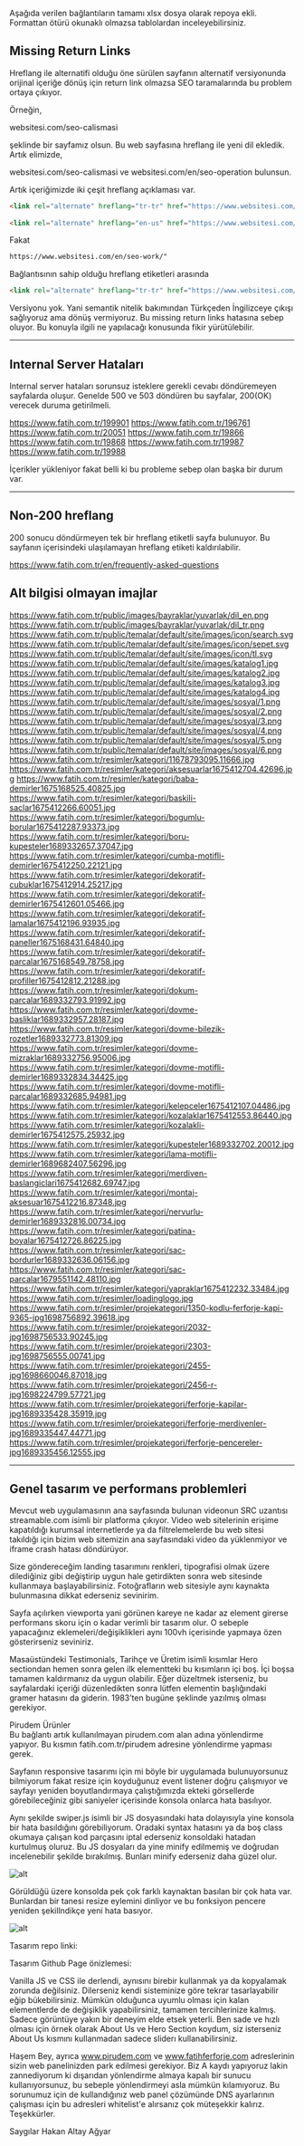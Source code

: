 
Aşağıda verilen bağlantıların tamamı xlsx dosya olarak repoya ekli. Formattan ötürü okunaklı olmazsa tablolardan inceleyebilirsiniz.
## Missing Return Links
Hreflang ile alternatifi olduğu öne sürülen sayfanın alternatif versiyonunda orijinal içeriğe dönüş için return link olmazsa SEO taramalarında bu problem ortaya çıkıyor.

Örneğin, 

websitesi.com/seo-calismasi

şeklinde bir sayfamız olsun. Bu web sayfasına hreflang ile yeni dil ekledik. Artık elimizde,

websitesi.com/seo-calismasi ve
websitesi.com/en/seo-operation bulunsun.

Artık içeriğimizde iki çeşit hreflang açıklaması var.

```html
<link rel="alternate" hreflang="tr-tr" href="https://www.websitesi.com/seo-calismasi/" />  
  
<link rel="alternate" hreflang="en-us" href="https://www.websitesi.com/en/seo-work/" />
```

Fakat 

```html
https://www.websitesi.com/en/seo-work/"
```

Bağlantısının sahip olduğu hreflang etiketleri arasında 

```html
<link rel="alternate" hreflang="tr-tr" href="https://www.websitesi.com/seo-calismasi/" />  
```

Versiyonu yok. Yani semantik nitelik bakımından Türkçeden İngilizceye çıkışı sağlıyoruz ama dönüş vermiyoruz. Bu missing return links hatasına sebep oluyor. Bu konuyla ilgili ne yapılacağı konusunda fikir yürütülebilir.


***

## Internal Server Hataları
Internal server hataları sorunsuz isteklere gerekli cevabı döndüremeyen sayfalarda oluşur.
Genelde 500 ve 503 döndüren bu sayfalar, 200(OK) verecek duruma getirilmeli. 

https://www.fatih.com.tr/199901
https://www.fatih.com.tr/196761
https://www.fatih.com.tr/20051
https://www.fatih.com.tr/19866
https://www.fatih.com.tr/19868
https://www.fatih.com.tr/19987
https://www.fatih.com.tr/19988

İçerikler yükleniyor fakat belli ki bu probleme sebep olan başka bir durum var.

***
## Non-200 hreflang
200 sonucu döndürmeyen tek bir hreflang etiketli sayfa bulunuyor. Bu sayfanın içerisindeki ulaşılamayan hreflang etiketi kaldırılabilir.

https://www.fatih.com.tr/en/frequently-asked-questions

## Alt bilgisi olmayan imajlar
https://www.fatih.com.tr/public/images/bayraklar/yuvarlak/dil_en.png
https://www.fatih.com.tr/public/images/bayraklar/yuvarlak/dil_tr.png
https://www.fatih.com.tr/public/temalar/default/site/images/icon/search.svg
https://www.fatih.com.tr/public/temalar/default/site/images/icon/sepet.svg
https://www.fatih.com.tr/public/temalar/default/site/images/icon/tl.svg
https://www.fatih.com.tr/public/temalar/default/site/images/katalog1.jpg
https://www.fatih.com.tr/public/temalar/default/site/images/katalog2.jpg
https://www.fatih.com.tr/public/temalar/default/site/images/katalog3.jpg
https://www.fatih.com.tr/public/temalar/default/site/images/katalog4.jpg
https://www.fatih.com.tr/public/temalar/default/site/images/sosyal/1.png
https://www.fatih.com.tr/public/temalar/default/site/images/sosyal/2.png
https://www.fatih.com.tr/public/temalar/default/site/images/sosyal/3.png
https://www.fatih.com.tr/public/temalar/default/site/images/sosyal/4.png
https://www.fatih.com.tr/public/temalar/default/site/images/sosyal/5.png
https://www.fatih.com.tr/public/temalar/default/site/images/sosyal/6.png
https://www.fatih.com.tr/resimler/kategori/11678793095.11666.jpg
https://www.fatih.com.tr/resimler/kategori/aksesuarlar1675412704.42696.jpg
https://www.fatih.com.tr/resimler/kategori/baba-demirler1675168525.40825.jpg
https://www.fatih.com.tr/resimler/kategori/baskili-saclar1675412266.60051.jpg
https://www.fatih.com.tr/resimler/kategori/bogumlu-borular1675412287.93373.jpg
https://www.fatih.com.tr/resimler/kategori/boru-kupesteler1689332657.37047.jpg
https://www.fatih.com.tr/resimler/kategori/cumba-motifli-demirler1675412250.22121.jpg
https://www.fatih.com.tr/resimler/kategori/dekoratif-cubuklar1675412914.25217.jpg
https://www.fatih.com.tr/resimler/kategori/dekoratif-demirler1675412601.05466.jpg
https://www.fatih.com.tr/resimler/kategori/dekoratif-lamalar1675412196.93935.jpg
https://www.fatih.com.tr/resimler/kategori/dekoratif-paneller1675168431.64840.jpg
https://www.fatih.com.tr/resimler/kategori/dekoratif-parcalar1675168549.78758.jpg
https://www.fatih.com.tr/resimler/kategori/dekoratif-profiller1675412812.21288.jpg
https://www.fatih.com.tr/resimler/kategori/dokum-parcalar1689332793.91992.jpg
https://www.fatih.com.tr/resimler/kategori/dovme-basliklar1689332957.28187.jpg
https://www.fatih.com.tr/resimler/kategori/dovme-bilezik-rozetler1689332773.81309.jpg
https://www.fatih.com.tr/resimler/kategori/dovme-mizraklar1689332756.95006.jpg
https://www.fatih.com.tr/resimler/kategori/dovme-motifli-demirler1689332834.34425.jpg
https://www.fatih.com.tr/resimler/kategori/dovme-motifli-parcalar1689332685.94981.jpg
https://www.fatih.com.tr/resimler/kategori/kelepceler1675412107.04486.jpg
https://www.fatih.com.tr/resimler/kategori/kozalaklar1675412553.86440.jpg
https://www.fatih.com.tr/resimler/kategori/kozalakli-demirler1675412575.25932.jpg
https://www.fatih.com.tr/resimler/kategori/kupesteler1689332702.20012.jpg
https://www.fatih.com.tr/resimler/kategori/lama-motifli-demirler1689682407.56296.jpg
https://www.fatih.com.tr/resimler/kategori/merdiven-baslangiclari1675412682.69747.jpg
https://www.fatih.com.tr/resimler/kategori/montaj-aksesuar1675412216.87348.jpg
https://www.fatih.com.tr/resimler/kategori/nervurlu-demirler1689332816.00734.jpg
https://www.fatih.com.tr/resimler/kategori/patina-boyalar1675412726.86225.jpg
https://www.fatih.com.tr/resimler/kategori/sac-bordurler1689332636.06156.jpg
https://www.fatih.com.tr/resimler/kategori/sac-parcalar1679551142.48110.jpg
https://www.fatih.com.tr/resimler/kategori/yapraklar1675412232.33484.jpg
https://www.fatih.com.tr/resimler/loadinglogo.jpg
https://www.fatih.com.tr/resimler/projekategori/1350-kodlu-ferforje-kapi-9365-jpg1698756892.39618.jpg
https://www.fatih.com.tr/resimler/projekategori/2032-jpg1698756533.90245.jpg
https://www.fatih.com.tr/resimler/projekategori/2303-jpg1698756555.00741.jpg
https://www.fatih.com.tr/resimler/projekategori/2455-jpg1698660046.87018.jpg
https://www.fatih.com.tr/resimler/projekategori/2456-r-jpg1698224799.57721.jpg
https://www.fatih.com.tr/resimler/projekategori/ferforje-kapilar-jpg1689335428.35919.jpg
https://www.fatih.com.tr/resimler/projekategori/ferforje-merdivenler-jpg1689335447.44771.jpg
https://www.fatih.com.tr/resimler/projekategori/ferforje-pencereler-jpg1689335456.12555.jpg
***

## Genel tasarım ve performans problemleri
Mevcut web uygulamasının ana sayfasında bulunan videonun SRC uzantısı streamable.com isimli bir platforma çıkıyor. Video web sitelerinin erişime kapatıldığı kurumsal internetlerde ya da filtrelemelerde bu web sitesi takıldığı için bizim web sitemizin ana sayfasındaki video da yüklenmiyor ve iframe crash hatası döndürüyor. 

Size göndereceğim landing tasarımını renkleri, tipografisi olmak üzere dilediğiniz gibi değiştirip uygun hale getirdikten sonra web sitesinde kullanmaya başlayabilirsiniz. Fotoğrafların web sitesiyle aynı kaynakta bulunmasına dikkat ederseniz sevinirim.

Sayfa açılırken viewporta yani görünen kareye ne kadar az element girerse performans skoru için o kadar verimli bir tasarım olur. O sebeple yapacağınız eklemeleri/değişiklikleri aynı 100vh içerisinde yapmaya özen gösterirseniz seviniriz.

Masaüstündeki Testimonials, Tarihçe ve Üretim isimli kısımlar Hero sectiondan hemen sonra gelen ilk elementteki bu kısımların içi boş. İçi boşsa tamamen kaldırmanız da uygun olabilir. Eğer düzeltmek isterseniz, bu sayfalardaki içeriği düzenledikten sonra lütfen elementin başlığındaki gramer hatasını da giderin. 1983’ten bugüne şeklinde yazılmış olması gerekiyor.

Pirudem Ürünler  
Bu bağlantı artık kullanılmayan pirudem.com alan adına yönlendirme yapıyor. Bu kısmın fatih.com.tr/pirudem adresine yönlendirme yapması gerek.

Sayfanın responsive tasarımı için mi böyle bir uygulamada bulunuyorsunuz bilmiyorum fakat resize için koyduğunuz event listener doğru çalışmıyor ve sayfayı yeniden boyutlandırmaya çalıştığımızda ekteki görsellerde görebileceğiniz gibi saniyeler içerisinde konsola onlarca hata basılıyor.  

Aynı şekilde swiper.js isimli bir JS dosyasındaki hata dolayısıyla yine konsola bir hata basıldığını görebiliyorum. Oradaki syntax hatasını ya da boş class okumaya çalışan kod parçasını iptal ederseniz konsoldaki hatadan kurtulmuş oluruz. Bu JS dosyaları da yine minify edilmemiş ve doğrudan incelenebilir şekilde bırakılmış. Bunları minify ederseniz daha güzel olur.

![alt](1749984356_grim.png)

Görüldüğü üzere konsolda pek çok farklı kaynaktan basılan bir çok hata var. Bunlardan bir tanesi resize eylemini dinliyor ve bu fonksiyon pencere yeniden şekillndikçe yeni hata basıyor.

![alt](1749984382_grim.png)

Tasarım repo linki:

Tasarım Github Page önizlemesi:

Vanilla JS ve CSS ile derlendi, aynısını birebir kullanmak ya da kopyalamak zorunda değilsiniz. Dilerseniz kendi sisteminize göre tekrar tasarlayabilir eğip bükebilirsiniz. Mümkün olduğunca uyumlu olması için kalan elementlerde de değişiklik yapabilirsiniz, tamamen tercihlerinize kalmış. Sadece görüntüye yakın bir deneyim elde etsek yeterli. Ben sade ve hızlı olması için örnek olarak About Us ve Hero Section koydum, siz isterseniz About Us kısmını kullanmadan sadece sliderı kullanabilirsiniz.

Haşem Bey, ayrıca www.pirudem.com ve www.fatihferforje.com adreslerinin sizin web panelinizden park edilmesi gerekiyor. Biz A kaydı yapıyoruz lakin zannediyorum ki dışarıdan yönlendirme almaya kapalı bir sunucu kullanıyorsunuz, bu sebeple yönlendirmeyi asla mümkün kılamıyoruz. Bu sorunumuz için de kullandığınız web panel çözümünde DNS ayarlarının çalışması için bu adresleri whitelist'e alırsanız çok müteşekkir kalırız. Teşekkürler.

Saygılar
Hakan Altay Ağyar
